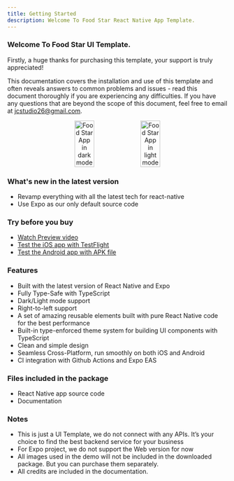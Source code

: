 ```yaml
---
title: Getting Started
description: Welcome To Food Star React Native App Template.
---
```


### Welcome To Food Star UI Template.

Firstly, a huge thanks for purchasing this template, your support is truly appreciated!

This documentation covers the installation and use of this template and often reveals answers to common problems and issues - read this document thoroughly if you are experiencing any difficulties. If you have any questions that are beyond the scope of this document, feel free to email at jcstudio26@gmail.com.

<div align="center" style="display: flex; justify-content: center; align-item: center">
    <img src="https://jcstudioz.netlify.app/app-mockup1.png" alt="Food Star App in dark mode" width="30%"/>
    <img src="https://jcstudioz.netlify.app/app-mockup2.png"alt="Food Star App in light mode" width="30%"/>
</div>

### What's new in the latest version
- Revamp everything with all the latest tech for react-native
- Use Expo as our only default source code

### Try before you buy
- [Watch Preview video](https://www.youtube.com/shorts/NdafxhUWw1U)
- [Test the iOS app with TestFlight](https://testflight.apple.com/join/3YuoFG7H)
- [Test the Android app with APK file](https://drive.google.com/file/d/1yotsvRk_GakbhurXO0mOkxCZN1VvKNbf/view?usp=sharing)

### Features
- Built with the latest version of React Native and Expo
- Fully Type-Safe with TypeScript
- Dark/Light mode support
- Right-to-left support
- A set of amazing reusable elements built with pure React Native code for the best performance
- Built-in type-enforced theme system for building UI components with TypeScript
- Clean and simple design
- Seamless Cross-Platform, run smoothly on both iOS and Android
- CI integration with Github Actions and Expo EAS

### Files included in the package
- React Native app source code
- Documentation

### Notes
- This is just a UI Template, we do not connect with any APIs. It’s your choice to find the best backend service for your business
- For Expo project, we do not support the Web version for now
- All images used in the demo will not be included in the downloaded package. But you can purchase them separately.
- All credits are included in the documentation.
